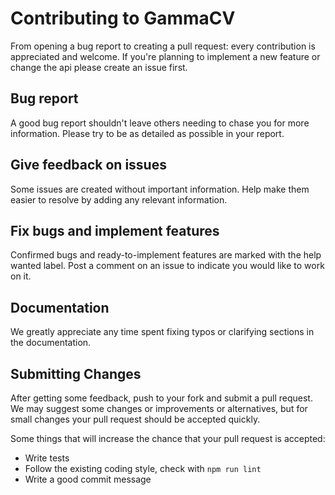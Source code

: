 # Contributing to GammaCV

From opening a bug report to creating a pull request: every contribution is appreciated and welcome. If you're planning to implement a new feature or change the api please create an issue first.

## Bug report
A good bug report shouldn't leave others needing to chase you for more information. Please try to be as detailed as possible in your report.

## Give feedback on issues
Some issues are created without important information. Help make them easier to resolve by adding any relevant information.

## Fix bugs and implement features
Confirmed bugs and ready-to-implement features are marked with the help wanted label. Post a comment on an issue to indicate you would like to work on it.

## Documentation
We greatly appreciate any time spent fixing typos or clarifying sections in the documentation.

## Submitting Changes
After getting some feedback, push to your fork and submit a pull request. We may suggest some changes or improvements or alternatives, but for small changes your pull request should be accepted quickly.

Some things that will increase the chance that your pull request is accepted:
- Write tests
- Follow the existing coding style, check with `npm run lint`
- Write a good commit message
